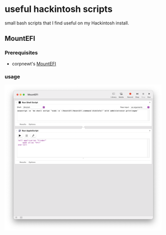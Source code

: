 # useful hackintosh scripts
 
 small bash scripts that I find useful on my Hackintosh install.

## MountEFI

### Prerequisites

- corpnewt's [MountEFI](https://github.com/corpnewt/MountEFI)

### usage

![[screenshot of mountefi workflow|width=50%]](img/mountefi-workflow.png)
